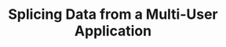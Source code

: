 ---
title: "Splicing Data from a Multi-User Application"
description: "The aim of this project was to provide system-level support for applications to efficiently implement \"the right to erasure\" as outlined in the General Data Protection Regulation (GDPR). As a starting point, I designed an efficient and scalable infrastructure based on a spreadsheet’s computational model to offer developers deletion-aware storage abstractions. The key challenge was designing these primitives to preserve the semantic integrity of data after deletion."
completion: "I worked on this project with James Mickens and was funded by the Hershel Smith Undergraduate Research Fellowship and PRISE (Program for Research in Science and Engineering) Fellowships."
paper_link: "/files/91r_finalpaper.pdf"
---
